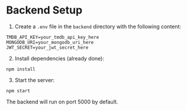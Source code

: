 # Backend Setup

1. Create a `.env` file in the `backend` directory with the following content:

```
TMDB_API_KEY=your_tmdb_api_key_here
MONGODB_URI=your_mongodb_uri_here
JWT_SECRET=your_jwt_secret_here
```

2. Install dependencies (already done):
```
npm install
```

3. Start the server:
```
npm start
```

The backend will run on port 5000 by default. 